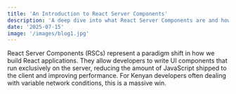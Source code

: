 ```yaml
---
title: 'An Introduction to React Server Components'
description: 'A deep dive into what React Server Components are and how they are changing the game for Next.js developers in Kenya.'
date: '2025-07-15'
image: '/images/blog1.jpg'
---
```


React Server Components (RSCs) represent a paradigm shift in how we build React applications. They allow developers to write UI components that run exclusively on the server, reducing the amount of JavaScript shipped to the client and improving performance. For Kenyan developers often dealing with variable network conditions, this is a massive win.